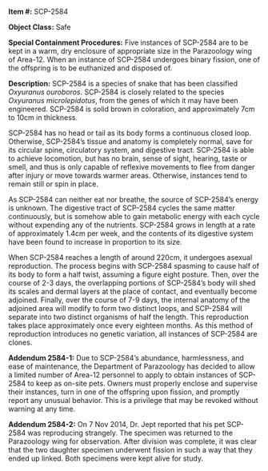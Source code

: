 **Item #:** SCP-2584

**Object Class:** Safe

**Special Containment Procedures:** Five instances of SCP-2584 are to be kept in a warm, dry enclosure of appropriate size in the Parazoology wing of Area-12. When an instance of SCP-2584 undergoes binary fission, one of the offspring is to be euthanized and disposed of.

**Description:** SCP-2584 is a species of snake that has been classified _Oxyuranus ouroboros_. SCP-2584 is closely related to the species _Oxyuranus microlepidotus_, from the genes of which it may have been engineered. SCP-2584 is solid brown in coloration, and approximately 7cm to 10cm in thickness.

SCP-2584 has no head or tail as its body forms a continuous closed loop. Otherwise, SCP-2584’s tissue and anatomy is completely normal, save for its circular spine, circulatory system, and digestive tract. SCP-2584 is able to achieve locomotion, but has no brain, sense of sight, hearing, taste or smell, and thus is only capable of reflexive movements to flee from danger after injury or move towards warmer areas. Otherwise, instances tend to remain still or spin in place.

As SCP-2584 can neither eat nor breathe, the source of SCP-2584’s energy is unknown. The digestive tract of SCP-2584 cycles the same matter continuously, but is somehow able to gain metabolic energy with each cycle without expending any of the nutrients. SCP-2584 grows in length at a rate of approximately 1.4cm per week, and the contents of its digestive system have been found to increase in proportion to its size.

When SCP-2584 reaches a length of around 220cm, it undergoes asexual reproduction. The process begins with SCP-2584 spasming to cause half of its body to form a half twist, assuming a figure eight posture. Then, over the course of 2-3 days, the overlapping portions of SCP-2584’s body will shed its scales and dermal layers at the place of contact, and eventually become adjoined. Finally, over the course of 7-9 days, the internal anatomy of the adjoined area will modify to form two distinct loops, and SCP-2584 will separate into two distinct organisms of half the length. This reproduction takes place approximately once every eighteen months. As this method of reproduction introduces no genetic variation, all instances of SCP-2584 are clones.

**Addendum 2584-1:** Due to SCP-2584’s abundance, harmlessness, and ease of maintenance, the Department of Parazoology has decided to allow a limited number of Area-12 personnel to apply to obtain instances of SCP-2584 to keep as on-site pets. Owners must properly enclose and supervise their instances, turn in one of the offspring upon fission, and promptly report any unusual behavior. This is a privilege that may be revoked without warning at any time.

**Addendum 2584-2:** On 7 Nov 2014, Dr. Jept reported that his pet SCP-2584 was reproducing strangely. The specimen was returned to the Parazoology wing for observation. After division was complete, it was clear that the two daughter specimen underwent fission in such a way that they ended up linked. Both specimens were kept alive for study.